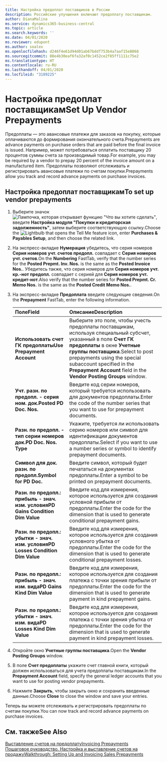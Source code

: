 ```yaml
---
title: Настройка предоплат поставщиков в России
description: Российские улучшения включают предоплату поставщикам.
author: DianaMalina
ms.service: dynamics365-business-central
ms.topic: article
ms.search.keywords: ''
ms.date: 04/01/2020
ms.reviewer: edupont
ms.author: soalex
ms.openlocfilehash: d246f4e61d94d01ab67bddf753b4a7aaf15e8068
ms.sourcegitcommit: 88e4b30eaf6fa32af0c1452ce2f85ff1111c75e2
ms.translationtype: HT
ms.contentlocale: ru-RU
ms.lasthandoff: 04/01/2020
ms.locfileid: "3189225"
---
```

# <a name="set-up-vendor-prepayments"></a><span data-ttu-id="91b80-103">Настройка предоплат поставщикам</span><span class="sxs-lookup"><span data-stu-id="91b80-103">Set Up Vendor Prepayments</span></span>

<span data-ttu-id="91b80-104">Предоплаты — это авансовые платежи для заказов на покупку, которые оплачиваются до формирования окончательного счета.</span><span class="sxs-lookup"><span data-stu-id="91b80-104">Prepayments are advance payments on purchase orders that are paid before the final invoice is issued.</span></span> <span data-ttu-id="91b80-105">Например, может потребоваться оплатить поставщику 20 процентов суммы счета за производимый товар.</span><span class="sxs-lookup"><span data-stu-id="91b80-105">For example, you may be required by a vendor to prepay 20 percent of the invoice amount on a manufactured item.</span></span> <span data-ttu-id="91b80-106">Предоплаты позволяют отслеживать и регистрировать авансовые платежи по счетам покупки.</span><span class="sxs-lookup"><span data-stu-id="91b80-106">Prepayments allow you track and record advance payments on purchase invoices.</span></span>

## <a name="to-set-up-vendor-prepayments"></a><span data-ttu-id="91b80-107">Настройка предоплат поставщикам</span><span class="sxs-lookup"><span data-stu-id="91b80-107">To set up vendor prepayments</span></span>

1. <span data-ttu-id="91b80-108">Выберите значок ![Лампочка, которая открывает функцию "Что вы хотите сделать"](../../media/ui-search/search_small.png "Что вы хотите сделать"), введите **Настройка модуля "Покупки и кредиторская задолженность"**, затем выберите соответствующую ссылку.</span><span class="sxs-lookup"><span data-stu-id="91b80-108">Choose the ![Lightbulb that opens the Tell Me feature](../../media/ui-search/search_small.png "Tell me what you want to do") icon, enter **Purchases & Payables Setup**, and then choose the related link.</span></span>

2. <span data-ttu-id="91b80-109">На экспресс-вкладке **Нумерация** убедитесь, что серия номеров **Серия номеров учт. счетов предопл.** совпадает с **Серия номеров учт. счетов**.</span><span class="sxs-lookup"><span data-stu-id="91b80-109">On the **Numbering** FastTab, verify that the number series for the **Posted Prepmt. Inv. Nos.** is the same as the **Posted Invoice Nos.**.</span></span> <span data-ttu-id="91b80-110">Убедитесь также, что серия номеров для **Серия номеров учт. кр.-нот предопл.** совпадает с серией для **Серия номеров учт. кредит-нот**.</span><span class="sxs-lookup"><span data-stu-id="91b80-110">Also verify that the number series for **Posted Prepmt. Cr. Memo Nos.** is the same as the **Posted Credit Memo Nos.**.</span></span>

3. <span data-ttu-id="91b80-111">На экспресс-вкладке **Предоплата** введите следующие сведения.</span><span class="sxs-lookup"><span data-stu-id="91b80-111">On the **Prepayment** FastTab, enter the following information.</span></span>

   | <span data-ttu-id="91b80-112">Поле</span><span class="sxs-lookup"><span data-stu-id="91b80-112">Field</span></span>                             | <span data-ttu-id="91b80-113">Описание</span><span class="sxs-lookup"><span data-stu-id="91b80-113">Description</span></span>                                                  |
   | :-------------------------------- | :----------------------------------------------------------- |
   | <span data-ttu-id="91b80-114">**Использовать счет ГК предоплаты**</span><span class="sxs-lookup"><span data-stu-id="91b80-114">**Use Prepayment Account**</span></span>        | <span data-ttu-id="91b80-115">Выберите это поле, чтобы учесть предоплаты поставщикам, используя специальный субсчет, указанный в поле **Счет ГК предоплаты** в окне **Учетные группы поставщика**.</span><span class="sxs-lookup"><span data-stu-id="91b80-115">Select to post prepayments using the special subaccount specified in the **Prepayment Account** field in the **Vendor Posting Groups** window.</span></span> |
   | <span data-ttu-id="91b80-116">**Учт. разн. по предопл. - серия ном. док.**</span><span class="sxs-lookup"><span data-stu-id="91b80-116">**Posted PD Doc. Nos.**</span></span>           | <span data-ttu-id="91b80-117">Введите код серии номеров, который требуется использовать для документов предоплаты.</span><span class="sxs-lookup"><span data-stu-id="91b80-117">Enter the code of the number series that you want to use for prepayment documents.</span></span> |
   | <span data-ttu-id="91b80-118">**Разн. по предопл. - тип серии номеров док.**</span><span class="sxs-lookup"><span data-stu-id="91b80-118">**PD Doc. Nos. Type**</span></span>             | <span data-ttu-id="91b80-119">Укажите, требуется ли использовать серию номеров или символ для идентификации документов предоплаты.</span><span class="sxs-lookup"><span data-stu-id="91b80-119">Select if you want to use a number series or symbol to identify prepayment documents.</span></span> |
   | <span data-ttu-id="91b80-120">**Символ для док. разн. по предопл.**</span><span class="sxs-lookup"><span data-stu-id="91b80-120">**Symbol for PD Doc.**</span></span>            | <span data-ttu-id="91b80-121">Введите символ, который будет печататься на документах предоплаты.</span><span class="sxs-lookup"><span data-stu-id="91b80-121">Enter a symbol to be printed on prepayment documents.</span></span>        |
   | <span data-ttu-id="91b80-122">**Разн. по предопл.: прибыль - знач. изм. условия**</span><span class="sxs-lookup"><span data-stu-id="91b80-122">**PD Gains Condition Dim Value**</span></span>  | <span data-ttu-id="91b80-123">Введите код для измерения, которое используется для создания условной прибыли от предоплаты.</span><span class="sxs-lookup"><span data-stu-id="91b80-123">Enter the code for the dimension that is used to generate conditional prepayment gains.</span></span> |
   | <span data-ttu-id="91b80-124">**Разн. по предопл.: убытки - знач. изм. условия**</span><span class="sxs-lookup"><span data-stu-id="91b80-124">**PD Losses Condition Dim Value**</span></span> | <span data-ttu-id="91b80-125">Введите код для измерения, которое используется для создания условного убытка от предоплаты.</span><span class="sxs-lookup"><span data-stu-id="91b80-125">Enter the code for the dimension that is used to generate conditional prepayment losses.</span></span> |
   | <span data-ttu-id="91b80-126">**Разн. по предопл.: прибыль - знач. изм. вида**</span><span class="sxs-lookup"><span data-stu-id="91b80-126">**PD Gains Kind Dim Value**</span></span>       | <span data-ttu-id="91b80-127">Введите код для измерения, которое используется для создания платежа с точки зрения прибыли от предоплаты.</span><span class="sxs-lookup"><span data-stu-id="91b80-127">Enter the code for the dimension that is used to generate payment in kind prepayment gains.</span></span> |
   | <span data-ttu-id="91b80-128">**Разн. по предопл.: убытки - знач. изм. вида**</span><span class="sxs-lookup"><span data-stu-id="91b80-128">**PD Losses Kind Dim Value**</span></span>      | <span data-ttu-id="91b80-129">Введите код для измерения, которое используется для создания платежа с точки зрения убытка от предоплаты.</span><span class="sxs-lookup"><span data-stu-id="91b80-129">Enter the code for the dimension that is used to generate payment in kind prepayment losses.</span></span> |

4. <span data-ttu-id="91b80-130">Откройте окно **Учетные группы поставщика**.</span><span class="sxs-lookup"><span data-stu-id="91b80-130">Open the **Vendor Posting Groups** window.</span></span>

5. <span data-ttu-id="91b80-131">В поле **Счет предоплаты** укажите счет главной книги, который должен использоваться для учета предоплаты поставщикам.</span><span class="sxs-lookup"><span data-stu-id="91b80-131">In the **Prepayment Account** field, specify the general ledger accounts that you want to use for posting vendor prepayments.</span></span>

6. <span data-ttu-id="91b80-132">Нажмите **Закрыть**, чтобы закрыть окно и сохранить введенные данные.</span><span class="sxs-lookup"><span data-stu-id="91b80-132">Choose **Close** to close the window and save your entries.</span></span>

<span data-ttu-id="91b80-133">Теперь вы можете отслеживать и регистрировать предоплаты по счетам покупки.</span><span class="sxs-lookup"><span data-stu-id="91b80-133">You can now track and record advance payments on purchase invoices.</span></span>

## <a name="see-also"></a><span data-ttu-id="91b80-134">См. также</span><span class="sxs-lookup"><span data-stu-id="91b80-134">See Also</span></span>

[<span data-ttu-id="91b80-135">Выставление счетов на предоплату</span><span class="sxs-lookup"><span data-stu-id="91b80-135">Invoicing Prepayments</span></span>](../../finance-invoice-prepayments.md)  
[<span data-ttu-id="91b80-136">Пошаговое руководство. Настройка и выставление счетов на продажу</span><span class="sxs-lookup"><span data-stu-id="91b80-136">Walkthrough: Setting Up and Invoicing Sales Prepayments</span></span>](../../walkthrough-setting-up-and-invoicing-sales-prepayments.md)  
